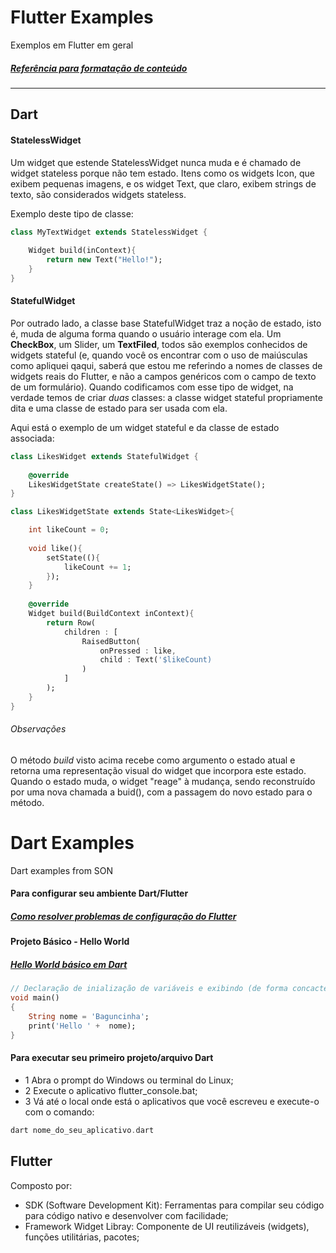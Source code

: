# Flutter Examples
Exemplos em Flutter em geral

##### [Referência para formatação de conteúdo](https://docs.github.com/pt/github/writing-on-github/basic-writing-and-formatting-syntax)<br/>

**************************************************************

## Dart

#### StatelessWidget

Um widget que estende  StatelessWidget nunca muda e é chamado de widget stateless
porque não tem estado. Itens como os widgets Icon, que exibem pequenas imagens,
e os widget Text, que claro, exibem strings de texto, são considerados widgets
stateless. 

Exemplo deste tipo de classe:

```dart
class MyTextWidget extends StatelessWidget {
	
	Widget build(inContext){
		return new Text("Hello!");
	}
}
```

#### StatefulWidget

Por outrado lado, a classe base StatefulWidget traz a noção de estado, isto é, muda
de alguma forma quando o usuário interage com ela. Um **CheckBox**, um Slider,
um **TextFiled**, todos são exemplos conhecidos de widgets stateful (e, quando você
os encontrar com o uso de maiúsculas como apliquei qaqui, saberá que estou me 
referindo a nomes de classes de widgets reais do Flutter, e não a campos genéricos
com o campo de texto de um formulário). Quando codificamos com esse tipo de widget,
na verdade temos de criar *duas* classes: a classe widget stateful propriamente dita
e uma classe de estado para ser usada com ela. 

Aqui está o exemplo de um widget stateful e da classe de estado associada:

```dart
class LikesWidget extends StatefulWidget {
	
	@override
	LikesWidgetState createState() => LikesWidgetState();
}

class LikesWidgetState extends State<LikesWidget>{

	int likeCount = 0;
	
	void like(){
		setState((){
			likeCount += 1;
		});
	}
	
	@override
	Widget build(BuildContext inContext){
		return Row(
			children : [
				RaisedButton(
					onPressed : like,
					child : Text('$likeCount)
				)
			]
		);
	}
}
```

###### Observações

O método *build* visto acima recebe como argumento o estado atual e retorna
uma representação visual do widget que incorpora este estado. Quando o estado
muda, o widget "reage" à mudança, sendo reconstruído por uma nova chamada a buid(),
com a passagem do novo estado para o método.


# Dart Examples
Dart examples from SON

#### Para configurar seu ambiente Dart/Flutter

##### [Como resolver problemas de configuração do Flutter](https://mastigado.wordpress.com/2020/12/13/como-resolver-problemas-de-configuracao-do-flutter/)<br/>

#### Projeto Básico - Hello World

##### [Hello World básico em Dart](https://github.com/phoenixproject/dartexamples/blob/master/01/01_helloword.dart)<br/>

```dart
// Declaração de inialização de variáveis e exibindo (de forma concactenada) seu conteúdo.
void main()
{
	String nome = 'Baguncinha';
	print('Hello ' +  nome);
}
```

#### Para executar seu primeiro projeto/arquivo Dart

- 1 Abra o prompt do Windows ou terminal do Linux;
- 2 Execute o aplicativo flutter_console.bat;
- 3 Vá até o local onde está o aplicativos que você escreveu e execute-o com o comando:

```dart
dart nome_do_seu_aplicativo.dart
```

## Flutter

Composto por:
- SDK (Software Development Kit): Ferramentas para compilar seu código para código nativo e desenvolver com facilidade;
- Framework Widget Libray: Componente de UI reutilizáveis (widgets), funções utilitárias, pacotes;

